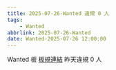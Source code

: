 ```yaml
---
title: 2025-07-26-Wanted 違規 0 人
tags:
    - Wanted
abbrlink: 2025-07-26-Wanted
date: Wanted-2025-07-26 12:00:00
---
```

Wanted 板 [板規連結](https://www.ptt.cc/bbs/Wanted/M.1608829773.A.D3B.html)
昨天違規 0 人

